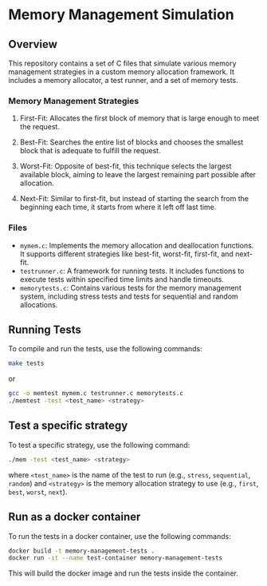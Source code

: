 # Memory Management Simulation

## Overview

This repository contains a set of C files that simulate various memory management strategies in a custom memory allocation framework. It includes a memory allocator, a test runner, and a set of memory tests.

### Memory Management Strategies

1. First-Fit: Allocates the first block of memory that is large enough to meet the request.

2. Best-Fit: Searches the entire list of blocks and chooses the smallest block that is adequate to fulfill the request.

3. Worst-Fit: Opposite of best-fit, this technique selects the largest available block, aiming to leave the largest remaining part possible after allocation.

4. Next-Fit: Similar to first-fit, but instead of starting the search from the beginning each time, it starts from where it left off last time.

### Files

- `mymem.c`: Implements the memory allocation and deallocation functions. It supports different strategies like best-fit, worst-fit, first-fit, and next-fit.
- `testrunner.c`: A framework for running tests. It includes functions to execute tests within specified time limits and handle timeouts.
- `memorytests.c`: Contains various tests for the memory management system, including stress tests and tests for sequential and random allocations.

## Running Tests

To compile and run the tests, use the following commands:

```bash
make tests
```

or

```bash
gcc -o memtest mymem.c testrunner.c memorytests.c
./memtest -test <test_name> <strategy>
```

## Test a specific strategy

To test a specific strategy, use the following command:

```bash
./mem -test <test_name> <strategy>
```

where `<test_name>` is the name of the test to run (e.g., `stress`, `sequential`, `random`) and `<strategy>` is the memory allocation strategy to use (e.g., `first`, `best`, `worst`, `next`).

## Run as a docker container

To run the tests in a docker container, use the following commands:

```bash
docker build -t memory-management-tests .
docker run -it --name test-container memory-management-tests
```

This will build the docker image and run the tests inside the container.
